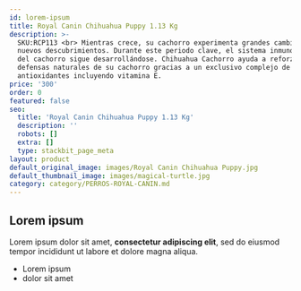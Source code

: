 ```yaml
---
id: lorem-ipsum
title: Royal Canin Chihuahua Puppy 1.13 Kg
description: >-
  SKU:RCP113 <br> Mientras crece, su cachorro experimenta grandes cambios y
  nuevos descubrimientos. Durante este periodo clave, el sistema inmunológico
  del cachorro sigue desarrollándose. Chihuahua Cachorro ayuda a reforzar las
  defensas naturales de su cachorro gracias a un exclusivo complejo de
  antioxidantes incluyendo vitamina E.
price: '300'
order: 0
featured: false
seo:
  title: 'Royal Canin Chihuahua Puppy 1.13 Kg'
  description: ''
  robots: []
  extra: []
  type: stackbit_page_meta
layout: product
default_original_image: images/Royal Canin Chihuahua Puppy.jpg
default_thumbnail_image: images/magical-turtle.jpg
category: category/PERROS-ROYAL-CANIN.md
---
```

## Lorem ipsum

Lorem ipsum dolor sit amet, **consectetur adipiscing elit**, sed do eiusmod tempor incididunt ut labore et dolore magna aliqua.

- Lorem ipsum
- dolor sit amet